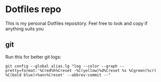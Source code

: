 # Dotfiles repo

This is my personal Dotfiles repository. Feel free to look and copy if anything suits you

## git

Run this for better git logs:

```
git config --global alias.lg "log --color --graph --pretty=format:'%Cred%h%Creset -%C(yellow)%d%Creset %s %Cgreen(%cr) %C(bold blue)<%an>%Creset' --abbrev-commit --"
```


